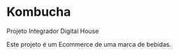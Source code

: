 # Kombucha
 Projeto Integrador Digital House
 
 Este projeto é um Ecommerce de uma marca de bebidas.

